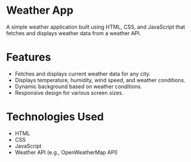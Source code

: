# Weather App
A simple weather application built using HTML, CSS, and JavaScript that fetches and displays weather data from a weather API.


# Features
- Fetches and displays current weather data for any city.
- Displays temperature, humidity, wind speed, and weather conditions.
- Dynamic background based on weather conditions.
- Responsive design for various screen sizes.

# Technologies Used
- HTML
- CSS
- JavaScript
- Weather API (e.g., OpenWeatherMap API)